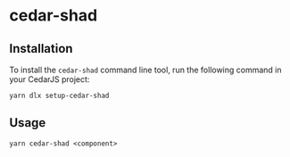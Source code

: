 # cedar-shad

## Installation

To install the `cedar-shad` command line tool, run the following command in your CedarJS project:

```
yarn dlx setup-cedar-shad
```

## Usage

```
yarn cedar-shad <component>
```
